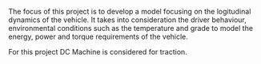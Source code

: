 The focus of this project is to develop a model focusing on the logitudinal dynamics of the vehicle. 
It takes into consideration the driver behaviour, environmental conditions such as the temperature and grade to model the energy, power and torque requirements of the vehicle.

For this project DC Machine is considered for traction. 
